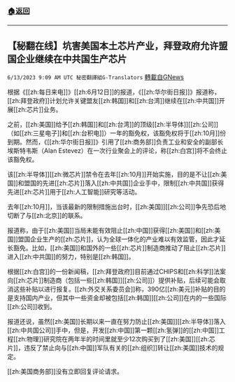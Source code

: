 ###  [:house:返回](README.md)
---


## 【秘翻在线】坑害美国本土芯片产业，拜登政府允许盟国企业继续在中共国生产芯片
`6/13/2023 9:09 AM UTC 秘密翻譯組G-Translators` [轉載自GNews](https://gnews.org/articles/1379931)

根据《[[zh:每日来电]]》[[zh:6月12日]]的报道，《[[zh:华尔街日报]]》报道称，[[zh:拜登政府]]计划允许关键盟友[[zh:韩国]]和[[zh:台湾]]继续在[[zh:中共国]]开展[[zh:芯片]]业务。

之前，[[zh:美国]]给予[[zh:韩国]]和[[zh:台湾]]的顶级[[zh:半导体]][[zh:公司]]（如[[zh:三星电子]]和[[zh:台积电]]）一年的豁免权，该豁免权将于[[zh:10月]]份到期。然而，《[[zh:华尔街日报]]》引用了[[zh:商务部]]负责工业和安全的副部长埃斯特韦斯（Alan Estevez）在一次行业聚会上的评论，称[[zh:白宫]]将不会终止该豁免权。

该[[zh:半导体]][[zh:微芯片]]禁令在去年[[zh:10月]]开始实施，目的是不让[[zh:美国]]和盟国的先进[[zh:芯片]]落入[[zh:中共国]]企业手中，限制[[zh:中共国]]获得先进[[zh:芯片]]用于[[zh:人工智能]]研究等活动。

去年[[zh:10月]]，当该最新的限制措施出台时，[[zh:美国]][[zh:公司]]争先恐后地切断了与[[zh:北京]]的联系。

报道称，由于[[zh:美国]]当局未能有效阻止[[zh:中国]]获得[[zh:美国]]和[[zh:美国]]盟国企业生产的[[zh:芯片]]，认为全球一体化的产业难以有效监管，因此才延长豁免。比如，[[zh:美国]]和国外的一些[[zh:芯片]]制造商推动了阻止[[zh:芯片]]进入[[zh:中共国]]的努力，特别是[[zh:韩国]]。

根据[[zh:白宫]]的一份新闻稿，[[zh:拜登政府]]目前通过CHIPS和[[zh:科学]]法案向[[zh:芯片]]制造商（包括一些[[zh:韩国]][[zh:公司]]）提供补贴，后续可能会取消这些补贴以进行报复。[[zh:外交关系委员会]]称，390亿[[zh:美元]]补贴的目的是支持国内产业，但其中一些资金却被包括[[zh:韩国]][[zh:公司]]在内的一些国际[[zh:公司]]收到。

报道还说，虽然[[zh:美国]]长期以来一直在努力防止[[zh:美国]][[zh:半导体]]落入[[zh:中共国公司]]手中，但是，开发[[zh:中国]]第一颗[[zh:氢弹]]的[[zh:中国]]工程[[zh:物理]]研究院在两年半的时间里就至少12次购买到了[[zh:美国]][[zh:芯片]]，违反了禁止向与[[zh:中国]]军队有关的[[zh:组织]]转让[[zh:美国]]技术的规定。

[[zh:美国商务部]]没有立即回复评论请求。
